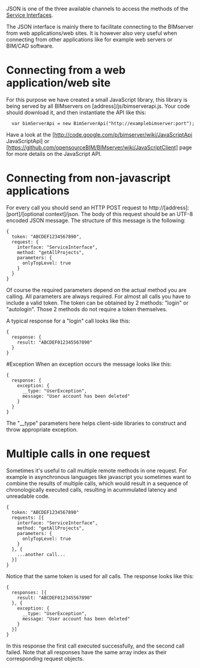 JSON is one of the three available channels to access the methods of the [Service Interfaces](Service-Interfaces).

The JSON interface is mainly there to facilitate connecting to the BIMserver from web applications/web sites. It is however also very useful when connecting from other applications like for example web servers or BIM/CAD software.

# Connecting from a web application/web site

For this purpose we have created a small JavaScript library, this library is being served by all BIMservers on [address]/js/bimserverapi.js. Your code should download it, and then instantiate the API like this: 
```
  var bimServerApi = new BimServerApi("http://examplebimserver:port");
```

Have a look at the [http://code.google.com/p/bimserver/wiki/JavaScriptApi JavaScriptApi] or [https://github.com/opensourceBIM/BIMserver/wiki/JavaScriptClient] page for more details on the JavaScript API.

# Connecting from non-javascript applications

For every call you should send an HTTP POST request to http://[address]:[port]/[optional context]/json. The body of this request should be an UTF-8 encoded JSON message. The structure of this message is the following:
```
{
  token: "ABCDEF1234567890",
  request: {
    interface: "ServiceInterface",
    method: "getAllProjects",
    parameters: {
      onlyTopLevel: true
    }
  }
}
```

Of course the required parameters depend on the actual method you are calling. All parameters are always required. For almost all calls you have to include a valid token. The token can be obtained by 2 methods: "login" or "autologin". Those 2 methods do not require a token themselves.

A typical response for a "login" call looks like this:
```
{
  response: {
    result: "ABCDEF012345567890"
  }
}
```

#Exception
When an exception occurs the message looks like this:
```
{
  response: {
    exception: {
      __type: "UserException",
      message: "User account has been deleted"
    }
  }
}
```

The "__type" parameters here helps client-side libraries to construct and throw appropriate exception.

# Multiple calls in one request

Sometimes it's useful to call multiple remote methods in one request. For example in asynchronous languages like javascript you sometimes want to combine the results of multiple calls, which would result in a sequence of chronologically executed calls, resulting in acummulated latency and unreadable code.

```
{
  token: "ABCDEF1234567890"
  requests: [{
    interface: "ServiceInterface",
    method: "getAllProjects",
    parameters: {
      onlyTopLevel: true
    }
  }, {
    ...another call...
  }]
}
```

Notice that the same token is used for all calls. The response looks like this:
```
{
  responses: [{
    result: "ABCDEF012345567890"
  }, {
    exception: {
      __type: "UserException",
      message: "User account has been deleted"
    }
  }]
}
```

In this response the first call executed successfully, and the second call failed. Note that all responses have the same array index as their corresponding request objects.